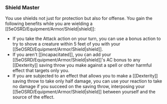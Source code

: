 ### Shield Master

You use shields not just for protection but also for offense. You gain the following benefits while you are wielding a [[5eOSRD/Equipment/Armor/Shield|shield]]:

- If you take the Attack action on your turn, you can use a bonus action to try to shove a creature within 5 feet of you with your [[5eOSRD/Equipment/Armor/Shield|shield]].
- If you aren't [[incapacitated]], you can add your [[5eOSRD/Equipment/Armor/Shield|shield]]'s AC bonus to any [[Dexterity]] saving throw you make against a spell or other harmful effect that targets only you.
- If you are subjected to an effect that allows you to make a [[Dexterity]] saving throw to take only half damage, you can use your reaction to take no damage if you succeed on the saving throw, interposing your [[5eOSRD/Equipment/Armor/Shield|shield]] between yourself and the source of the effect.
